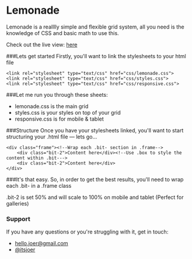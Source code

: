 Lemonade
====
Lemonade is a realllly simple and flexible grid system, all you need is the knowledge of CSS and basic math to use this.

Check out the live view: [here](http://joey.so/lemonade)

###Lets get started
Firstly, you'll want to link the stylesheets to your html file

```
<link rel="stylesheet" type="text/css" href="css/lemonade.css">
<link rel="stylesheet" type="text/css" href="css/styles.css">
<link rel="stylesheet" type="text/css" href="css/responsive.css">
```
###Let me run you through these sheets:
- lemonade.css is the main grid
- styles.css is your styles on top of your grid
- responsive.css is for mobile & tablet

###Structure
Once you have your stylesheets linked, you'll want to start structuring your
.html file — lets go...

```
<div class="frame"><!--Wrap each .bit- section in .frame-->
	<div class="bit-2">Content here</div><!--Use .box to style the content within .bit--->
	<div class="bit-2">Content here</div>
</div>
```
###It's that easy.
So, in order to get the best results, you'll need to wrap each .bit- in a .frame class

.bit-2 is set 50% and will scale to 100% on mobile and tablet (Perfect for galleries)

### Support
If you have any questions or you're struggling with it, get in touch:
- [hello.joer@gmail.com](mailto:hello.joer@gmail.com)
- [@itsjoer](http://twitter.com/itsjoer)

